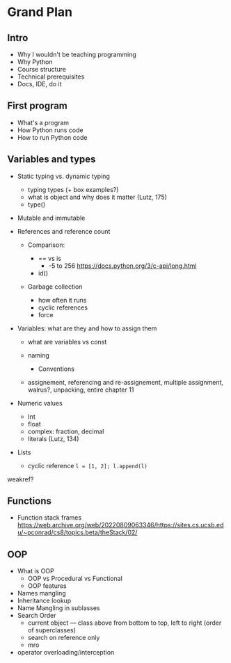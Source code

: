 # Grand Plan

## Intro

* Why I wouldn't be teaching programming
* Why Python
* Course structure
* Technical prerequisites
* Docs, IDE, do it

## First program

* What's a program
* How Python runs code
* How to run Python code

## Variables and types

* Static typing vs. dynamic typing
  * typing types (+ box examples?)
  * what is object and why does it matter (Lutz, 175)
  * type()

* Mutable and immutable

* References and reference count
  * Comparison:
    * == vs is
      * -5 to 256 https://docs.python.org/3/c-api/long.html
    * id()

  * Garbage collection
    * how often it runs
    * cyclic references
    * force

* Variables: what are they and how to assign them
  * what are variables vs const
  * naming
    * Conventions

  * assignement, referencing and re-assignement, multiple assignment, walrus?, unpacking, entire chapter 11

* Numeric values
  * Int
  * float
  * complex: fraction, decimal
  * literals (Lutz, 134)

* Lists

  * cyclic reference `l = [1, 2]; l.append(l)`

weakref?

## Functions

* Function stack frames https://web.archive.org/web/20220809063346/https://sites.cs.ucsb.edu/~pconrad/cs8/topics.beta/theStack/02/

## OOP

* What is OOP
  * OOP vs Procedural vs Functional
  * OOP features
* Names mangling
* Inheritance lookup
* Name Mangling in sublasses
* Search Order
  * current object — class above from bottom to top, left to right (order of superclasses)
  * search on reference only
  * mro
* operator overloading/interception